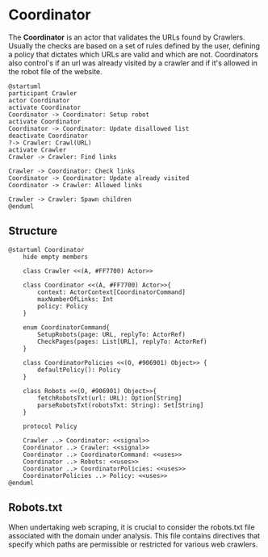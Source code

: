 # Coordinator
The **Coordinator** is an actor that validates the URLs found by Crawlers. 
Usually the checks are based on a set of rules defined by the user, defining a policy that dictates which URLs are valid and which are not. 
Coordinators also control's if an url was already visited by a crawler and if it's allowed in the robot file of the website.

```plantuml
@startuml
participant Crawler
actor Coordinator
activate Coordinator
Coordinator -> Coordinator: Setup robot
activate Coordinator
Coordinator -> Coordinator: Update disallowed list
deactivate Coordinator
?-> Crawler: Crawl(URL)
activate Crawler
Crawler -> Crawler: Find links

Crawler -> Coordinator: Check links
Coordinator -> Coordinator: Update already visited
Coordinator -> Crawler: Allowed links

Crawler -> Crawler: Spawn children
@enduml
```

## Structure

```plantuml
@startuml Coordinator
    hide empty members
    
    class Crawler <<(A, #FF7700) Actor>>
    
    class Coordinator <<(A, #FF7700) Actor>>{
        context: ActorContext[CoordinatorCommand]
        maxNumberOfLinks: Int
        policy: Policy
    }
    
    enum CoordinatorCommand{
        SetupRobots(page: URL, replyTo: ActorRef)
        CheckPages(pages: List[URL], replyTo: ActorRef)
    }
    
    class CoordinatorPolicies <<(O, #906901) Object>> {
        defaultPolicy(): Policy
    }
    
    class Robots <<(O, #906901) Object>>{
        fetchRobotsTxt(url: URL): Option[String]
        parseRobotsTxt(robotsTxt: String): Set[String]
    }
    
    protocol Policy 
    
    Crawler ..> Coordinator: <<signal>>
    Coordinator ..> Crawler: <<signal>>
    Coordinator ..> CoordinatorCommand: <<uses>>
    Coordinator ..> Robots: <<uses>>
    Coordinator ..> CoordinatorPolicies: <<uses>>
    CoordinatorPolicies ..> Policy: <<uses>>
@enduml
```


## Robots.txt
When undertaking web scraping, it is crucial to consider the robots.txt file associated with the domain under analysis. 
This file contains directives that specify which paths are permissible or restricted for various web crawlers.